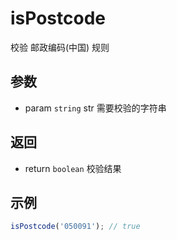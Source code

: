 # isPostcode

校验 邮政编码(中国) 规则

## 参数

- param `string` str 需要校验的字符串

## 返回

- return `boolean` 校验结果

## 示例

```js
isPostcode('050091'); // true
```
